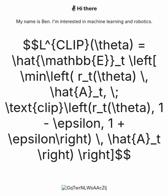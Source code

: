 <div align="center">

### ✌️ Hi there

My name is Ben. I'm interested in machine learning and robotics.

<div style="font-size: 40px;">

```math
L^{CLIP}(\theta) = \hat{\mathbb{E}}_t \left[ \min\left( r_t(\theta) \, \hat{A}_t, \; \text{clip}\left(r_t(\theta), 1 - \epsilon, 1 + \epsilon\right) \, \hat{A}_t \right) \right]
```

</div>

<br />

![GqTwrNLWsAAcZlj](https://github.com/user-attachments/assets/289f0787-2d65-43c7-9c7f-3ba9773eebe7)
